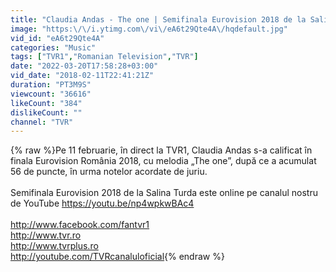 ```yaml
---
title: "Claudia Andas - The one | Semifinala Eurovision 2018 de la Salina Turda"
image: "https:\/\/i.ytimg.com\/vi\/eA6t29Qte4A\/hqdefault.jpg"
vid_id: "eA6t29Qte4A"
categories: "Music"
tags: ["TVR1","Romanian Television","TVR"]
date: "2022-03-20T17:58:28+03:00"
vid_date: "2018-02-11T22:41:21Z"
duration: "PT3M9S"
viewcount: "36616"
likeCount: "384"
dislikeCount: ""
channel: "TVR"
---
```

{% raw %}Pe 11 februarie, în direct la TVR1, Claudia Andas s-a calificat în finala Eurovision România 2018, cu melodia „The one”, după ce a acumulat 56 de puncte, în urma notelor acordate de juriu.<br /><br />Semifinala Eurovision 2018 de la Salina Turda este online pe canalul nostru de YouTube <a rel="nofollow" target="blank" href="https://youtu.be/np4wpkwBAc4">https://youtu.be/np4wpkwBAc4</a><br /><br /><a rel="nofollow" target="blank" href="http://www.facebook.com/fantvr1">http://www.facebook.com/fantvr1</a><br /><a rel="nofollow" target="blank" href="http://www.tvr.ro">http://www.tvr.ro</a><br /><a rel="nofollow" target="blank" href="http://www.tvrplus.ro">http://www.tvrplus.ro</a><br /><a rel="nofollow" target="blank" href="http://youtube.com/TVRcanaluloficial">http://youtube.com/TVRcanaluloficial</a>{% endraw %}

